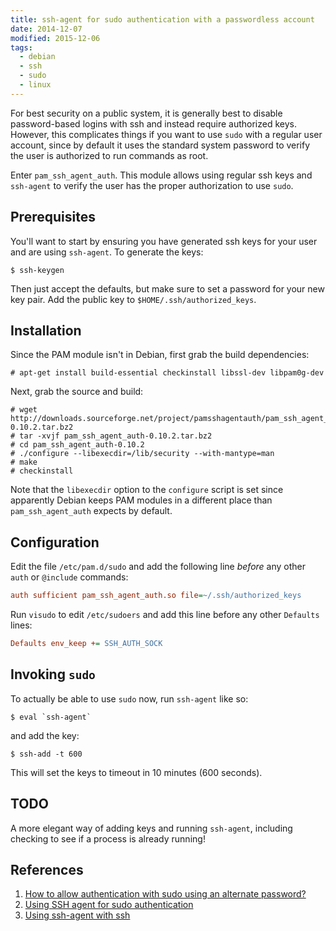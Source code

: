 ```yaml
---
title: ssh-agent for sudo authentication with a passwordless account
date: 2014-12-07
modified: 2015-12-06
tags:
  - debian
  - ssh
  - sudo
  - linux
---
```


For best security on a public system, it is generally best to disable
password-based logins with ssh and instead require authorized
keys. However, this complicates things if you want to use `sudo`
with a regular user account, since by default it uses the standard
system password to verify the user is authorized to run commands as
root.

Enter `pam_ssh_agent_auth`. This module allows using regular ssh keys
and `ssh-agent` to verify the user has the proper authorization to
use `sudo`.

## Prerequisites

You'll want to start by ensuring you have generated ssh keys for your
user and are using `ssh-agent`. To generate the keys:

```
$ ssh-keygen
```

Then just accept the defaults, but make sure to set a password for
your new key pair. Add the public key to
`$HOME/.ssh/authorized_keys`.

## Installation

Since the PAM module isn't in Debian, first grab the build
dependencies:

```
# apt-get install build-essential checkinstall libssl-dev libpam0g-dev
```

Next, grab the source and build:

```
# wget http://downloads.sourceforge.net/project/pamsshagentauth/pam_ssh_agent_auth/v0.10.2/pam_ssh_agent_auth-0.10.2.tar.bz2
# tar -xvjf pam_ssh_agent_auth-0.10.2.tar.bz2
# cd pam_ssh_agent_auth-0.10.2
# ./configure --libexecdir=/lib/security --with-mantype=man
# make
# checkinstall
```

Note that the `libexecdir` option to the `configure` script is set
since apparently Debian keeps PAM modules in a different place than
`pam_ssh_agent_auth` expects by default.

## Configuration

Edit the file `/etc/pam.d/sudo` and add the following line *before*
any other `auth` or `@include` commands:

```cfg
auth sufficient pam_ssh_agent_auth.so file=~/.ssh/authorized_keys
```

Run `visudo` to edit `/etc/sudoers` and add this line before any
other `Defaults` lines:

```cfg
Defaults env_keep += SSH_AUTH_SOCK
```

## Invoking `sudo`

To actually be able to use `sudo` now, run `ssh-agent` like so:

```
$ eval `ssh-agent`
```

and add the key:

```
$ ssh-add -t 600
```

This will set the keys to timeout in 10 minutes (600 seconds).

## TODO

A more elegant way of adding keys and running `ssh-agent`, including
checking to see if a process is already running!

## References

1. [How to allow authentication with sudo using an alternate password?][Ref1]
1. [Using SSH agent for sudo authentication][Ref2]
1. [Using ssh-agent with ssh][Ref3]

[Ref1]: http://unix.stackexchange.com/a/158452
[Ref2]: http://www.evans.io/posts/ssh-agent-for-sudo-authentication/
[Ref3]: http://mah.everybody.org/docs/ssh
